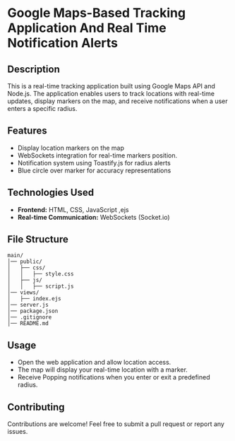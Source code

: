 # Google Maps-Based Tracking Application And Real Time Notification Alerts

## Description
This is a real-time tracking application built using Google Maps API and Node.js. The application enables users to track locations with real-time updates, display markers on the map, and receive notifications when a user enters a specific radius.

## Features
- Display location markers on the map
- WebSockets integration for real-time markers position.
- Notification system using Toastify.js for radius alerts
- Blue circle over marker for accuracy representations

## Technologies Used
- **Frontend:** HTML, CSS, JavaScript ,ejs
- **Real-time Communication:** WebSockets (Socket.io)

## File Structure
```
main/
│── public/
│   ├── css/
│   │   ├── style.css
│   ├── js/
│   │   ├── script.js
│── views/
│   ├── index.ejs
│── server.js
│── package.json
│── .gitignore
│── README.md
```

## Usage
- Open the web application and allow location access.
- The map will display your real-time location with a marker.
- Receive Popping notifications when you enter or exit a predefined radius.

## Contributing
Contributions are welcome! Feel free to submit a pull request or report any issues.



